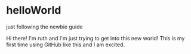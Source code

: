 # helloWorld
just following the newbie guide

Hi there! I'm ruth and I'm just trying to get into this new world!
This is my first time using GitHub like this and I am excited.
